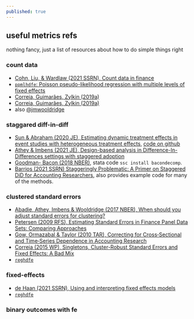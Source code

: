 ```yaml
---
published: true
---
```

## useful metrics refs

nothing fancy, just a list of resources about how to do simple things right

### count data

- [Cohn, Liu, & Wardlaw (2021 SSRN), Count data in finance](https://papers.ssrn.com/sol3/papers.cfm?abstract_id=3794859)
- [`ppmlhdfe`: Poisson pseudo-likelihood regression with multiple levels of fixed effects](http://scorreia.com/software/ppmlhdfe/)
- [Correia, Guimarães, Zylkin (2019a)](http://scorreia.com/research/ppmlhdfe.pdf)
- [Correia, Guimarães, Zylkin (2019a)](http://scorreia.com/research/separation.pdf)
- also [@jmwooldridge](https://twitter.com/jmwooldridge/status/1402044602895503363) 

### staggared diff-in-diff

- [Sun & Abraham (2020 JE), Estimating dynamic treatment effects in event studies with heterogeneous treatment effects](https://www.sciencedirect.com/science/article/pii/S030440762030378X), [code on github](https://github.com/lsun20/EventStudyInteract)
- [Athey & Imbens (2021 JE), Design-based analysis in Difference-In-Differences settings with staggered adoption](https://www.sciencedirect.com/science/article/pii/S0304407621000488)
- [Goodman- Bacon (2018 NBER)](https://www.nber.org/papers/w25018), stata code `ssc install bacondecomp`.
- [Barrios (2021 SSRN) Staggeringly Problematic: A Primer on Staggered DiD for Accounting Researchers](https://papers.ssrn.com/sol3/papers.cfm?abstract_id=3794859), also provides example code for many of the methods.

### clustered standard errors

- [Abadie, Athey, Imbens & Wooldridge (2017 NBER), When should you adjust standard errors for clustering?](https://www.nber.org/papers/w24003)
- [Petersen (2009 RFS), Estimating Standard Errors in Finance Panel Data Sets: Comparing Approaches](https://academic.oup.com/rfs/article/22/1/435/1585940?login=true)
- [Gow, Ormazabal & Taylor (2010 TAR), Correcting for Cross‐Sectional and Time‐Series Dependence in Accounting Research](https://meridian.allenpress.com/accounting-review/article-abstract/85/2/483/53814/Correcting-for-Cross-Sectional-and-Time-Series)
- [Correia (2015 WP), Singletons, Cluster-Robust Standard Errors and
Fixed Effects: A Bad Mix](http://scorreia.com/research/singletons.pdf)
- [`reghdfe`](http://scorreia.com/software/reghdfe/)

### fixed-effects

- [de Haan (2021 SSRN), Using and interpreting fixed effects models](https://papers.ssrn.com/sol3/papers.cfm?abstract_id=3699777)
- [`reghdfe`](http://scorreia.com/software/reghdfe/)

### binary outcomes with fe
